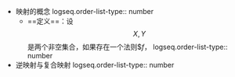 - 映射的概念
  logseq.order-list-type:: number
	- ==定义==：设 $$X,Y$$是两个非空集合，如果存在一个法则$$f$，
	  logseq.order-list-type:: number
- 逆映射与复合映射
  logseq.order-list-type:: number
